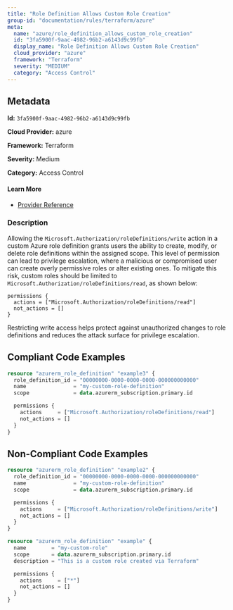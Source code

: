 ```yaml
---
title: "Role Definition Allows Custom Role Creation"
group-id: "documentation/rules/terraform/azure"
meta:
  name: "azure/role_definition_allows_custom_role_creation"
  id: "3fa5900f-9aac-4982-96b2-a6143d9c99fb"
  display_name: "Role Definition Allows Custom Role Creation"
  cloud_provider: "azure"
  framework: "Terraform"
  severity: "MEDIUM"
  category: "Access Control"
---
```

## Metadata

**Id:** `3fa5900f-9aac-4982-96b2-a6143d9c99fb`

**Cloud Provider:** azure

**Framework:** Terraform

**Severity:** Medium

**Category:** Access Control

#### Learn More

 - [Provider Reference](https://registry.terraform.io/providers/hashicorp/azurerm/latest/docs/resources/role_definition#actions)

### Description

 Allowing the `Microsoft.Authorization/roleDefinitions/write` action in a custom Azure role definition grants users the ability to create, modify, or delete role definitions within the assigned scope. This level of permission can lead to privilege escalation, where a malicious or compromised user can create overly permissive roles or alter existing ones. To mitigate this risk, custom roles should be limited to `Microsoft.Authorization/roleDefinitions/read`, as shown below:

```
permissions {
  actions = ["Microsoft.Authorization/roleDefinitions/read"]
  not_actions = []
}
```

Restricting write access helps protect against unauthorized changes to role definitions and reduces the attack surface for privilege escalation.


## Compliant Code Examples
```terraform
resource "azurerm_role_definition" "example3" {
  role_definition_id = "00000000-0000-0000-0000-000000000000"
  name               = "my-custom-role-definition"
  scope              = data.azurerm_subscription.primary.id

  permissions {
    actions     = ["Microsoft.Authorization/roleDefinitions/read"]
    not_actions = []
  }
}

```
## Non-Compliant Code Examples
```terraform
resource "azurerm_role_definition" "example2" {
  role_definition_id = "00000000-0000-0000-0000-000000000000"
  name               = "my-custom-role-definition"
  scope              = data.azurerm_subscription.primary.id

  permissions {
    actions     = ["Microsoft.Authorization/roleDefinitions/write"]
    not_actions = []
  }
}

```

```terraform
resource "azurerm_role_definition" "example" {
  name        = "my-custom-role"
  scope       = data.azurerm_subscription.primary.id
  description = "This is a custom role created via Terraform"

  permissions {
    actions     = ["*"]
    not_actions = []
  }
}

```